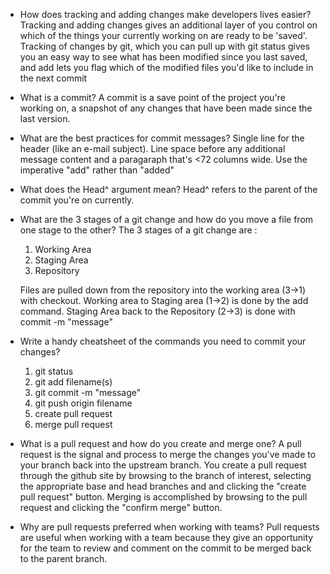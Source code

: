 * How does tracking and adding changes make developers lives easier?
	Tracking and adding changes gives an additional layer of you control on which of the things your currently working on are ready to be 'saved'. Tracking of changes by git, which you can pull up with git status gives you an easy way to see what has been modified since you last saved, and add lets you flag which of the modified files you'd like to include in the next commit

* What is a commit?
	A commit is a save point of the project you're working on, a snapshot of any changes that have been made since the last version. 

* What are the best practices for commit messages?
	Single line for the header (like an e-mail subject). Line space before any additional message content and a paragaraph that's <72 columns wide. Use the imperative "add" rather than "added"


* What does the Head^ argument mean?
	Head^ refers to the parent of the commit you're on currently.

* What are the 3 stages of a git change and how do you move a file from one stage to the other?
	The 3 stages of a git change are :
	1. Working Area
	2. Staging Area
	3. Repository

	Files are pulled down from the repository into the working area (3->1) with checkout. Working area to Staging area (1->2) is done by the add command. Staging Area back to the Repository (2->3) is done with commit -m "message"

* Write a handy cheatsheet of the commands you need to commit your changes?
	1. git status
	2. git add filename(s)
	3. git commit -m "message"
	4. git push origin filename
	5. create pull request
	6. merge pull request

* What is a pull request and how do you create and merge one?
	A pull request is the signal and process to merge the changes you've made to your branch back into the upstream branch. You create a pull request through the github site by browsing to the branch of interest, selecting the appropriate base and head branches and and clicking the "create pull request" button. Merging is accomplished by browsing to the pull request and clicking the "confirm merge" button.

* Why are pull requests preferred when working with teams?
	Pull requests are useful when working with a team because they give an opportunity for the team to review and comment on the commit to be merged back to the parent branch. 
